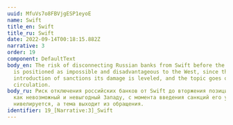 ```yaml
---
uuid: MfuVs7o8FBVjgESP1eyoE
name: Swift
title_en: Swift
title_ru: Swift
date: 2022-09-14T00:18:15.882Z
narrative: 3
order: 19
component: DefaultText
body_en: The risk of disconnecting Russian banks from Swift before the invasion
  is positioned as impossible and disadvantageous to the West, since the
  introduction of sanctions its damage is leveled, and the topic goes out of
  circulation.
body_ru: Риск отключения российских банков от Swift до вторжения позиционируется
  как невозможный и невыгодный Западу, с момента введения санкций его ущерб
  нивелируется, а тема выходит из обращения.
identifier: 19_[Narrative:3]_Swift
---
```


